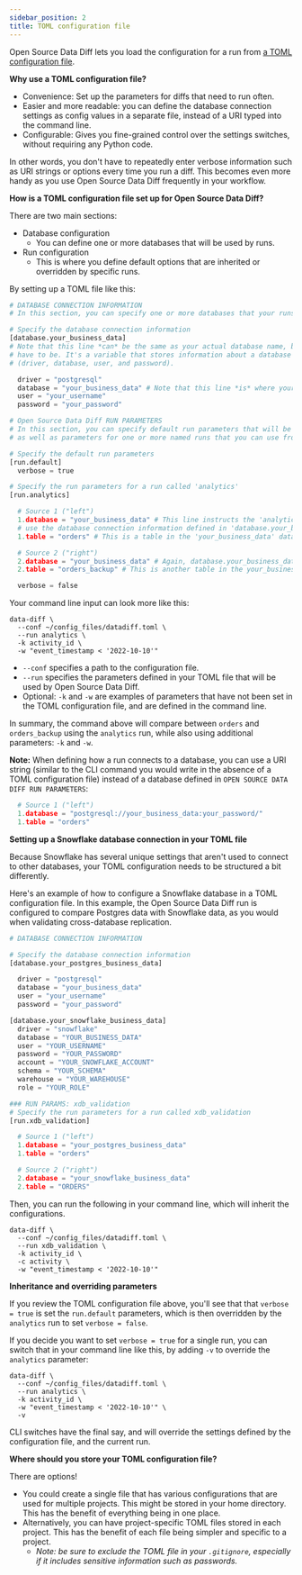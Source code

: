 ```yaml
---
sidebar_position: 2
title: TOML configuration file
---
```


Open Source Data Diff lets you load the configuration for a run from [a TOML configuration file](https://toml.io/en/).

**Why use a TOML configuration file?**

- Convenience: Set up the parameters for diffs that need to run often.
- Easier and more readable: you can define the database connection settings as config values in a separate file, instead of a URI typed into the command line.
- Configurable: Gives you fine-grained control over the settings switches, without requiring any Python code.

In other words, you don't have to repeatedly enter verbose information such as URI strings or options every time you run a diff. This becomes even more handy as you use Open Source Data Diff frequently in your workflow.

**How is a TOML configuration file set up for Open Source Data Diff?**

There are two main sections:

- Database configuration
  - You can define one or more databases that will be used by runs.
- Run configuration
  - This is where you define default options that are inherited or overridden by specific runs.

By setting up a TOML file like this:

```python
# DATABASE CONNECTION INFORMATION
# In this section, you can specify one or more databases that your runs (which are defined later in the file) can connect to.

# Specify the database connection information
[database.your_business_data] 
# Note that this line *can* be the same as your actual database name, but doesn't 
# have to be. It's a variable that stores information about a database connection 
# (driver, database, user, and password).

  driver = "postgresql"
  database = "your_business_data" # Note that this line *is* where your actual database name must be used.
  user = "your_username"
  password = "your_password"

# Open Source Data Diff RUN PARAMETERS
# In this section, you can specify default run parameters that will be used by Open Source Data Diff,
# as well as parameters for one or more named runs that you can use from the command line.

# Specify the default run parameters
[run.default]
  verbose = true

# Specify the run parameters for a run called 'analytics'
[run.analytics]

  # Source 1 ("left")
  1.database = "your_business_data" # This line instructs the 'analytics' run to 
  # use the database connection information defined in 'database.your_business_data' above.
  1.table = "orders" # This is a table in the 'your_business_data' database.

  # Source 2 ("right")
  2.database = "your_business_data" # Again, database.your_business_data is referenced.
  2.table = "orders_backup" # This is another table in the your_business_data database.

  verbose = false
```

Your command line input can look more like this:

```shell
data-diff \
  --conf ~/config_files/datadiff.toml \
  --run analytics \
  -k activity_id \
  -w "event_timestamp < '2022-10-10'"
```

- `--conf` specifies a path to the configuration file.
- `--run` specifies the parameters defined in your TOML file that will be used by Open Source Data Diff.
- Optional: `-k` and `-w` are examples of parameters that have not been set in the TOML configuration file, and are defined in the command line.

In summary, the command above will compare between `orders` and `orders_backup` using the `analytics` run, while also using additional parameters: `-k` and `-w`.

**Note:** When defining how a run connects to a database, you can use a URI string (similar to the CLI command you would write in the absence of a TOML configuration file) instead of a database defined in `OPEN SOURCE DATA DIFF RUN PARAMETERS`:

```python
  # Source 1 ("left")
  1.database = "postgresql://your_business_data:your_password/"
  1.table = "orders"
```

**Setting up a Snowflake database connection in your TOML file**

Because Snowflake has several unique settings that aren't used to connect to other databases, your TOML configuration needs to be structured a bit differently.

Here's an example of how to configure a Snowflake database in a TOML configuration file. In this example, the Open Source Data Diff run is configured to compare Postgres data with Snowflake data, as you would when validating cross-database replication.

```python
# DATABASE CONNECTION INFORMATION

# Specify the database connection information
[database.your_postgres_business_data] 

  driver = "postgresql"
  database = "your_business_data"
  user = "your_username"
  password = "your_password"

[database.your_snowflake_business_data]
  driver = "snowflake"
  database = "YOUR_BUSINESS_DATA"
  user = "YOUR_USERNAME"
  password = "YOUR_PASSWORD"
  account = "YOUR_SNOWFLAKE_ACCOUNT"
  schema = "YOUR_SCHEMA"
  warehouse = "YOUR_WAREHOUSE"
  role = "YOUR_ROLE"

### RUN PARAMS: xdb_validation
# Specify the run parameters for a run called xdb_validation
[run.xdb_validation]

  # Source 1 ("left")
  1.database = "your_postgres_business_data"
  1.table = "orders"

  # Source 2 ("right")
  2.database = "your_snowflake_business_data"
  2.table = "ORDERS"
```

Then, you can run the following in your command line, which will inherit the configurations.

```shell
data-diff \
  --conf ~/config_files/datadiff.toml \
  --run xdb_validation \
  -k activity_id \
  -c activity \
  -w "event_timestamp < '2022-10-10'"
```

**Inheritance and overriding parameters**

If you review the TOML configuration file above, you'll see that that `verbose = true` is set the `run.default` parameters, which is then overridden by the `analytics` run to set `verbose = false`. 

If you decide you want to set `verbose = true` for a single run, you can switch that in your command line like this, by adding `-v` to override the `analytics` parameter:

```shell
data-diff \
  --conf ~/config_files/datadiff.toml \
  --run analytics \
  -k activity_id \
  -w "event_timestamp < '2022-10-10'" \
  -v
```

CLI switches have the final say, and will override the settings defined by the configuration file, and the current run.

**Where should you store your TOML configuration file?**

There are options!

- You could create a single file that has various configurations that are used for multiple projects. This might be stored in your home directory. This has the benefit of everything being in one place.
- Alternatively, you can have project-specific TOML files stored in each project. This has the benefit of each file being simpler and specific to a project. 
  - _Note: be sure to exclude the TOML file in your `.gitignore`, especially if it includes sensitive information such as passwords._
